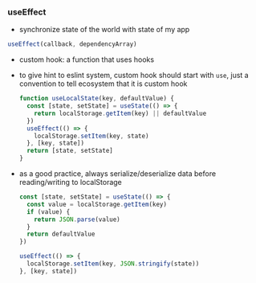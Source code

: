 ### useEffect

- synchronize state of the world with state of my app

```js
useEffect(callback, dependencyArray)
```

- custom hook: a function that uses hooks
- to give hint to eslint system, custom hook should start with `use`, just a convention to tell ecosystem that it is custom hook
  ```js
  function useLocalState(key, defaultValue) {
    const [state, setState] = useState(() => {
      return localStorage.getItem(key) || defaultValue
    })
    useEffect(() => {
      localStorage.setItem(key, state)
    }, [key, state])
    return [state, setState]
  }
  ```
- as a good practice, always serialize/deserialize data before reading/writing to localStorage

  ```js
  const [state, setState] = useState(() => {
    const value = localStorage.getItem(key)
    if (value) {
      return JSON.parse(value)
    }
    return defaultValue
  })

  useEffect(() => {
    localStorage.setItem(key, JSON.stringify(state))
  }, [key, state])
  ```
